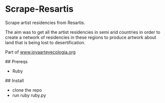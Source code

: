 # Scrape-Resartis
Scrape artist residencies from Resartis.

The aim was to get all the artist residencies in semi arid countries in order to create a network of residencies in these regions to produce artwork about land that is being lost to desertification. 

Part of www.joyaarteyecologia.org

## Prereqs

- Ruby

## Install

- clone the repo
- run ruby ruby.py
